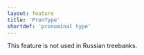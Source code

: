 ```yaml
---
layout: feature
title: 'PronType'
shortdef: 'pronominal type'
---
```


This feature is not used in Russian treebanks.
<!-- Interlanguage links updated Út zář 29 20:43:04 CEST 2020 -->
